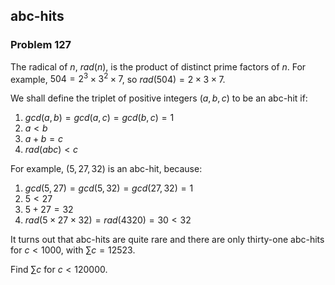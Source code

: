 ﻿## abc-hits
### Problem 127

The radical of $n$, $rad(n)$, is the product of distinct prime factors of $n$. For example, $504 = 2^3 \times 3^2 \times 7$, so $rad(504) = 2 \times 3 \times 7$.

We shall define the triplet of positive integers $(a, b, c)$ to be an abc-hit if:
1. $gcd(a, b) = gcd(a, c) = gcd(b, c) = 1$
1. $a < b$
1. $a + b = c$
1. $rad(abc) < c$

For example, $(5, 27, 32)$ is an abc-hit, because:
1. $gcd(5, 27) = gcd(5, 32) = gcd(27, 32) = 1$
1. $5 < 27$
1. $5 + 27 = 32$
1. $rad(5 \times 27 \times 32) = rad(4320) = 30 < 32$

It turns out that abc-hits are quite rare and there are only thirty-one abc-hits for $c < 1000$, with $\sum c = 12523$.

Find $\sum c$ for $c < 120000$.